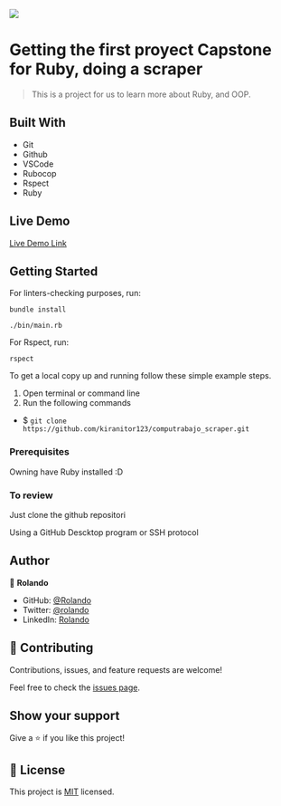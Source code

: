 ![](https://img.shields.io/badge/Microverse-blueviolet)

# Getting the first proyect Capstone for Ruby, doing a scraper

> This is a project for us to learn more about Ruby, and OOP.

## Built With

- Git
- Github
- VSCode
- Rubocop
- Rspect
- Ruby

## Live Demo

[Live Demo Link](https://replit.com/join/ltnolzxq-rolandodiegodie)


## Getting Started

For linters-checking purposes, run:

`bundle install`

`./bin/main.rb`

For Rspect, run:

`rspect`

To get a local copy up and running follow these simple example steps.

1. Open terminal or command line
2. Run the following commands
 - $ `git clone https://github.com/kiranitor123/computrabajo_scraper.git`

### Prerequisites

Owning have Ruby installed :D

### To review

Just clone the github repositori

Using a GitHub Descktop program or SSH protocol

## Author

👤 **Rolando**

- GitHub: [@Rolando](https://github.com/kiranitor123)
- Twitter: [@rolando](https://twitter.com/FayeRolando)
- LinkedIn: [Rolando](https://www.linkedin.com/in/rolando-diego-alvarez-faye-b2b34a1a9/)

## 🤝 Contributing

Contributions, issues, and feature requests are welcome!

Feel free to check the [issues page](../../issues/).

## Show your support

Give a ⭐️ if you like this project!

## 📝 License

This project is [MIT](lic.url) licensed.
